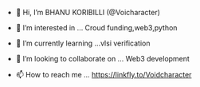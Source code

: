 - 👋 Hi, I’m BHANU KORIBILLI (@Voicharacter)
- 👀 I’m interested in ... Croud funding,web3,python
- 🌱 I’m currently learning ...vlsi verification
- 💞️ I’m looking to collaborate on ... Web3 development

- 📫 How to reach me ...
https://linkfly.to/Voidcharacter

<!---
Voidcharacter/Voidcharacter is a ✨ special ✨ repository because its `README.md` (this file) appears on your GitHub profile.
You can click the Preview link to take a look at your changes.
--->
